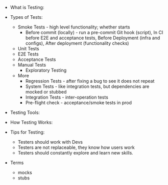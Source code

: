 - What is Testing:

- Types of Tests:
	- Smoke Tests - high level functionality; whether starts
		- Before commit (locally) - run a pre-commit Git hook (script), In CI before E2E and acceptance tests, Before Deployment (infra and configs), After deployment (functionality checks)
	- Unit Tests
	- E2E Tests
	- Acceptance Tests
	- Manual Tests
		- Exploratory Testing
	- More
		- Regression Tests - after fixing a bug to see it does not repeat
		- System Tests - like integration tests, but dependencies are mocked or stubbed
		- Integration Tests - inter-operation tests
		- Pre-flight check - acceptance/smoke tests in prod

- Testing Tools:

- How Testing Works:

- Tips for Testing:
	- Testers should work with Devs
	- Testers are not replaceable, they know how users work
	- Testers should constantly explore and learn new skills.

- Terms
	- mocks
	- stubs